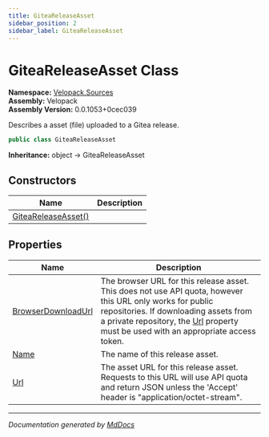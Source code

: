 ```yaml
---
title: GiteaReleaseAsset
sidebar_position: 2
sidebar_label: GiteaReleaseAsset
---
```

<!--  
  <auto-generated>   
    The contents of this file were generated by a tool.  
    Changes to this file may be list if the file is regenerated  
  </auto-generated>   
-->

# GiteaReleaseAsset Class

**Namespace:** [Velopack.Sources](../index.md)  
**Assembly:** Velopack  
**Assembly Version:** 0.0.1053+0cec039

 Describes a asset (file) uploaded to a Gitea release. 

```csharp
public class GiteaReleaseAsset
```

**Inheritance:** object → GiteaReleaseAsset

## Constructors

| Name                                         | Description |
| -------------------------------------------- | ----------- |
| [GiteaReleaseAsset()](constructors/index.md) |             |

## Properties

| Name                                                   | Description                                                                                                                                                                                                                                                     |
| ------------------------------------------------------ | --------------------------------------------------------------------------------------------------------------------------------------------------------------------------------------------------------------------------------------------------------------- |
| [BrowserDownloadUrl](properties/BrowserDownloadUrl.md) | The browser URL for this release asset. This does not use API quota, however this URL only works for public repositories. If downloading assets from a private repository, the [Url](properties/Url.md) property must be used with an appropriate access token. |
| [Name](properties/Name.md)                             |  The name of this release asset.                                                                                                                                                                                                                                |
| [Url](properties/Url.md)                               | The asset URL for this release asset. Requests to this URL will use API quota and return JSON unless the 'Accept' header is "application\/octet\-stream".                                                                                                       |

___

*Documentation generated by [MdDocs](https://github.com/ap0llo/mddocs)*
